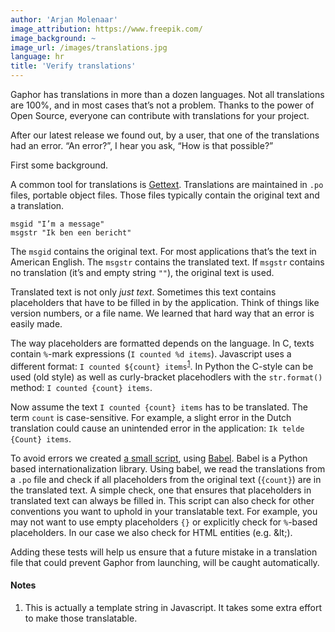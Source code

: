 ```yaml
---
author: 'Arjan Molenaar'
image_attribution: https://www.freepik.com/
image_background: ~
image_url: /images/translations.jpg
language: hr
title: 'Verify translations'
---
```


Gaphor has translations in more than a dozen languages. Not all translations
are 100%, and in most cases that’s not a problem. Thanks to the power of
Open Source, everyone can contribute with translations for your project.

After our latest release we found out, by a user, that one of the
translations had an error. “An error?”, I hear you ask, “How is that
possible?”

<!--break-->

First some background.

A common tool for translations is
[Gettext](https://www.gnu.org/software/gettext/). Translations are
maintained in `.po` files, portable object files. Those files typically
contain the original text and a translation.

```gettext
msgid "I’m a message"
msgstr "Ik ben een bericht"
```

The `msgid` contains the original text. For most applications that’s the
text in American English. The `msgstr` contains the translated text. If
`msgstr` contains no translation (it’s and empty string `""`), the original
text is used.

Translated text is not only _just text_. Sometimes this text contains
placeholders that have to be filled in by the application. Think of things
like version numbers, or a file name. We learned that hard way that an error
is easily made.

The way placeholders are formatted depends on the language. In C, texts contain
`%`-mark expressions (`I counted %d items`). Javascript uses a different
format: `I counted ${count} items`<sup>[1](#note1)</sup>. In Python the
C-style can be used (old style) as well as curly-bracket placehodlers with the
`str.format()` method: `I counted {count} items`.

Now assume the text `I counted {count} items` has to be translated. The term
`count` is case-sensitive. For example, a slight error in the Dutch
translation could cause an unintended error in the application: `Ik telde
{Count} items`.

To avoid errors we created [a small
script](https://github.com/gaphor/gaphor/blob/master/po/check-babel.py),
using [Babel](http://babel.pocoo.org/). Babel is a Python based
internationalization library. Using babel, we read the translations from a
`.po` file and check if all placeholders from the original text (`{count}`)
are in the translated text.  A simple check, one that ensures that
placeholders in translated text can always be filled in. This script can
also check for other conventions you want to uphold in your translatable
text. For example, you may not want to use empty placeholders `{}` or
explicitly check for `%`-based placeholders. In our case we also check for
HTML entities (e.g. &amp;lt;).

Adding these tests will help us ensure that a future mistake in a
translation file that could prevent Gaphor from launching, will be caught
automatically.

#### Notes

1. <a name="note1"></a>This is actually a template string in Javascript. It
   takes some extra effort to make those translatable.

